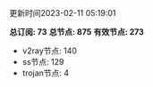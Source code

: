 更新时间2023-02-11 05:19:01

**总订阅: 73**
**总节点: 875**
**有效节点: 273**
- v2ray节点: 140
- ss节点: 129
- trojan节点: 4
